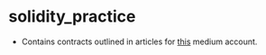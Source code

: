 # solidity_practice

- Contains contracts outlined in articles for [this](https://medium.com/@FundamentalsApe) medium account.